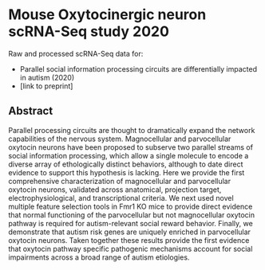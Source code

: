 # Mouse Oxytocinergic neuron scRNA-Seq study 2020
Raw and processed scRNA-Seq data for:
- Parallel social information processing circuits are differentially impacted in autism (2020)
- [link to preprint]

## Abstract
Parallel processing circuits are thought to dramatically expand the network capabilities of the nervous system. Magnocellular and parvocellular oxytocin neurons have been proposed to subserve two parallel streams of social information processing, which allow a single molecule to encode a diverse array of ethologically distinct behaviors, although to date direct evidence to support this hypothesis is lacking. Here we provide the first comprehensive characterization of magnocellular and parvocellular oxytocin neurons, validated across anatomical, projection target, electrophysiological, and transcriptional criteria. We next used novel multiple feature selection tools in Fmr1 KO mice to provide direct evidence that normal functioning of the parvocellular but not magnocellular oxytocin pathway is required for autism-relevant social reward behavior. Finally, we demonstrate that autism risk genes are uniquely enriched in parvocellular oxytocin neurons. Taken together these results provide the first evidence that oxytocin pathway specific pathogenic mechanisms account for social impairments across a broad range of autism etiologies.
